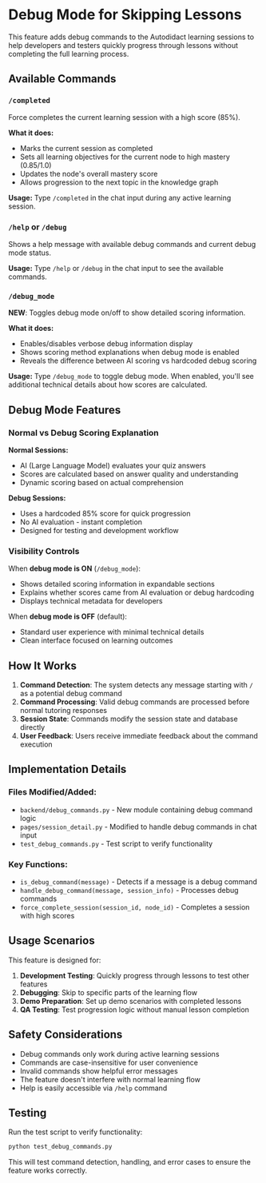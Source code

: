 # Debug Mode for Skipping Lessons

This feature adds debug commands to the Autodidact learning sessions to help developers and testers quickly progress through lessons without completing the full learning process.

## Available Commands

### `/completed`
Force completes the current learning session with a high score (85%).

**What it does:**
- Marks the current session as completed
- Sets all learning objectives for the current node to high mastery (0.85/1.0)
- Updates the node's overall mastery score
- Allows progression to the next topic in the knowledge graph

**Usage:**
Type `/completed` in the chat input during any active learning session.

### `/help` or `/debug`
Shows a help message with available debug commands and current debug mode status.

**Usage:**
Type `/help` or `/debug` in the chat input to see the available commands.

### `/debug_mode`
**NEW**: Toggles debug mode on/off to show detailed scoring information.

**What it does:**
- Enables/disables verbose debug information display
- Shows scoring method explanations when debug mode is enabled
- Reveals the difference between AI scoring vs hardcoded debug scoring

**Usage:**
Type `/debug_mode` to toggle debug mode. When enabled, you'll see additional technical details about how scores are calculated.

## Debug Mode Features

### Normal vs Debug Scoring Explanation

**Normal Sessions:**
- AI (Large Language Model) evaluates your quiz answers
- Scores are calculated based on answer quality and understanding
- Dynamic scoring based on actual comprehension

**Debug Sessions:**
- Uses a hardcoded 85% score for quick progression  
- No AI evaluation - instant completion
- Designed for testing and development workflow

### Visibility Controls

When **debug mode is ON** (`/debug_mode`):
- Shows detailed scoring information in expandable sections
- Explains whether scores came from AI evaluation or debug hardcoding
- Displays technical metadata for developers

When **debug mode is OFF** (default):
- Standard user experience with minimal technical details
- Clean interface focused on learning outcomes

## How It Works

1. **Command Detection**: The system detects any message starting with `/` as a potential debug command
2. **Command Processing**: Valid debug commands are processed before normal tutoring responses  
3. **Session State**: Commands modify the session state and database directly
4. **User Feedback**: Users receive immediate feedback about the command execution

## Implementation Details

### Files Modified/Added:
- `backend/debug_commands.py` - New module containing debug command logic
- `pages/session_detail.py` - Modified to handle debug commands in chat input
- `test_debug_commands.py` - Test script to verify functionality

### Key Functions:
- `is_debug_command(message)` - Detects if a message is a debug command
- `handle_debug_command(message, session_info)` - Processes debug commands
- `force_complete_session(session_id, node_id)` - Completes a session with high scores

## Usage Scenarios

This feature is designed for:

1. **Development Testing**: Quickly progress through lessons to test other features
2. **Debugging**: Skip to specific parts of the learning flow
3. **Demo Preparation**: Set up demo scenarios with completed lessons
4. **QA Testing**: Test progression logic without manual lesson completion

## Safety Considerations

- Debug commands only work during active learning sessions
- Commands are case-insensitive for user convenience
- Invalid commands show helpful error messages
- The feature doesn't interfere with normal learning flow
- Help is easily accessible via `/help` command

## Testing

Run the test script to verify functionality:

```bash
python test_debug_commands.py
```

This will test command detection, handling, and error cases to ensure the feature works correctly.